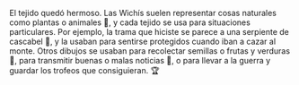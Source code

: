 El tejido quedó hermoso. Las Wichís suelen representar cosas naturales como plantas o animales :sunflower:, y cada tejido se usa para situaciones particulares. Por ejemplo, la trama que hiciste se parece a una serpiente de cascabel :snake:, y la usaban para sentirse protegidos cuando iban a cazar al monte. Otros dibujos se usaban para recolectar semillas o frutas y verduras :watermelon:, para transmitir buenas o malas noticias :newspaper:, o para llevar a la guerra y guardar los trofeos que consiguieran. :trophy:
